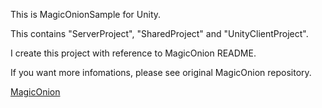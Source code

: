This is MagicOnionSample for Unity.

This contains "ServerProject", "SharedProject" and "UnityClientProject".

I create this project with reference to MagicOnion README.

If you want more infomations, please see original MagicOnion repository.

[MagicOnion](https://github.com/Cysharp/MagicOnion "MagicOnion")

